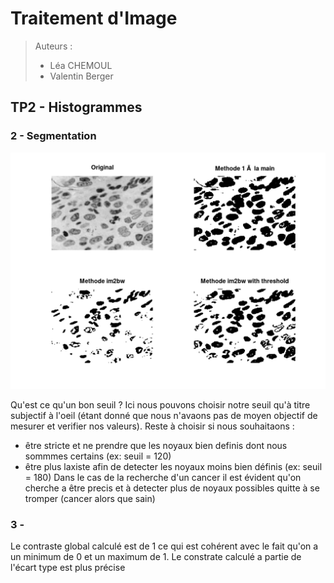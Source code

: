 # Traitement d'Image

> Auteurs :
>
> * Léa CHEMOUL
> * Valentin Berger

## TP2 - Histogrammes

### 2 - Segmentation

![](output/noyaux_seg.png)

Qu'est ce qu'un bon seuil ? Ici nous pouvons choisir notre seuil qu'à titre subjectif à l'oeil
(étant donné que nous n'avaons pas de moyen objectif de mesurer et verifier nos valeurs).
Reste à choisir si nous souhaitaons :
- être stricte et ne prendre que les noyaux bien definis dont nous sommmes certains (ex: seuil = 120)
- être plus laxiste afin de detecter les noyaux moins bien définis (ex: seuil = 180)
Dans le cas de la recherche d'un cancer il est évident qu'on cherche a être precis et à detecter plus de noyaux possibles quitte à se tromper (cancer alors que sain)

### 3 -
Le contraste global calculé est de 1 ce qui est cohérent avec le fait qu'on a un minimum de 0 et un maximum de 1.
Le constrate calculé a partie de l'écart type est plus précise
